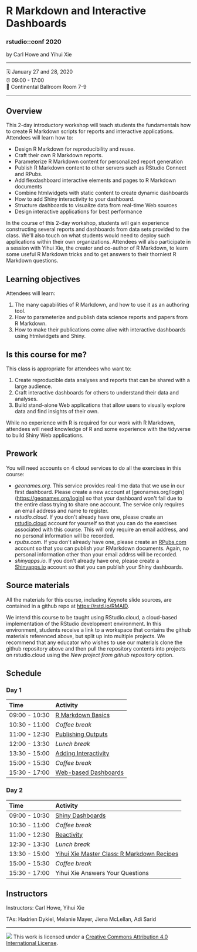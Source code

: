 R Markdown and Interactive Dashboards
================

### rstudio::conf 2020

by Carl Howe and Yihui Xie

-----

:spiral_calendar: January 27 and 28, 2020  
:alarm_clock:     09:00 - 17:00  
:hotel:           Continental Ballroom Room 7-9

-----

## Overview

This 2-day introductory workshop will teach students the fundamentals how to create R Markdown scripts for reports and interactive applications. Attendees will learn how to:

* Design R Markdown for reproducibility and reuse.
* Craft their own R Markdown reports.
* Parameterize R Markdown content for personalized report generation
* Publish R Markdown content to other servers such as RStudio Connect and RPubs.
* Add flexdashboard interactive elements and pages to R Markdown documents
* Combine htmlwidgets with static content to create dynamic dashboards
* How to add Shiny interactivity to your dashboard.
* Structure dashboards to visualize data from real-time Web sources
* Design interactive applications for best performance

In the course of this 2-day workshop, students will gain experience constructing several reports and dashboards from data sets provided to the class. We'll also touch on what students would need to deploy such applications within their own organizations. Attendees will also participate in a session with Yihui Xie, the creator and co-author of R Markdown, to learn some useful R Markdown tricks and to get answers to their thorniest R Markdown questions.



## Learning objectives

Attendees will learn:

1. The many capabilities of R Markdown, and how to use it as an authoring tool.
2. How to parameterize and publish data science reports and papers from R Markdown.
3. How to make their publications come alive with interactive dashboards using htmlwidgets and Shiny.



## Is this course for me?

This class is appropriate for attendees who want to:

1. Create reproducible data analyses and reports that can be shared with a large audience.
2. Craft interactive dashboards for others to understand their data and analyses. 
3. Build stand-alone Web applications that allow users to visually explore data and find insights of their own.

While no experience with R is required for our work with R Markdown, attendees will need knowledge of R and some experience with the tidyverse to build Shiny Web applications.



## Prework

You will need accounts on 4 cloud services to do all the exercises in this course:

- *geonames.org*. This service provides real-time data that we use in our first dashboard. Please create a new account at [geonames.org/login](https://geonames.org/login] so that your dashboard won't fail due to the entire class trying to share one account. The service only requires an email address and name to register.
- *rstudio.cloud*. If you don't already have one, please create an [rstudio.cloud](https://rstudio.cloud) account for yourself so that you can do the exercises associated with this course. This will only require an email address, and no personal information will be recorded. 
- *rpubs.com*. If you don't already have one, please create an [RPubs.com](https://rpubs.com) account so that you can publish your RMarkdown documents. Again, no personal information other than your email addrss will be recorded.
- *shinyapps.io*. If you don't already have one, please create a [Shinyapps.io](shinyapps.io) account so that you can publish your Shiny dashboards.

## Source materials
All the materials for this course, including Keynote slide sources, are contained in a github repo at https://rstd.io/RMAID.

We intend this course to be taught using RStudio.cloud, a cloud-based implementation of the RStudio development environment. In this environment, students receive a link to a workspace that contains the github materials referenced above, but split up into multiple projects. We recommend that any educator who wishes to use our materials clone the github repository above and then pull the repository contents into projects on rstudio.cloud using the *New project from github repository* option.

## Schedule

### Day 1

| Time          | Activity         |
| :------------ | :--------------- |
| 09:00 - 10:30 | [R Markdown Basics](https://github.com/rstudio-conf-2020/rmarkdown-dashboard/tree/master/materials/exercises/01-Introduction)        |
| 10:30 - 11:00 | *Coffee break*   |
| 11:00 - 12:30 | [Publishing Outputs](https://github.com/rstudio-conf-2020/rmarkdown-dashboard/tree/master/materials/exercises/02-Publishing-Outputs)       |
| 12:00 - 13:30 | *Lunch break*    |
| 13:30 - 15:00 | [Adding Interactivity](https://github.com/rstudio-conf-2020/rmarkdown-dashboard/tree/master/materials/exercises/03-Adding-Interactivity)       |
| 15:00 - 15:30 | *Coffee break*   |
| 15:30 - 17:00 |[ Web-based Dashboards](https://github.com/rstudio-conf-2020/rmarkdown-dashboard/tree/master/materials/exercises/04-Web-based-Dashboards)      |

### Day 2

| Time          | Activity         |
| :------------ | :--------------- |
| 09:00 - 10:30 | [Shiny Dashboards](https://github.com/rstudio-conf-2020/rmarkdown-dashboard/tree/master/materials/exercises/05-Shiny-Dashboards)      |
| 10:30 - 11:00 | *Coffee break*   |
| 11:00 - 12:30 | [Reactivity](https://github.com/rstudio-conf-2020/rmarkdown-dashboard/tree/master/materials/exercises/05-Shiny-Dashboards)      |
| 12:30 - 13:30 | *Lunch break*    |
| 13:30 - 15:00 | [Yihui Xie Master Class: R Markdown Recipes](https://github.com/rstudio-conf-2020/rmarkdown-dashboard/tree/master/materials/exercises/06-Recipes)      |
| 15:00 - 15:30 | *Coffee break*   |
| 15:30 - 17:00 | Yihui Xie Answers Your Questions        |

## Instructors

Instructors: Carl Howe, Yihui Xie

TAs: Hadrien Dykiel, Melanie Mayer, Jiena McLellan, Adi Sarid

-----

![](https://i.creativecommons.org/l/by/4.0/88x31.png) This work is
licensed under a [Creative Commons Attribution 4.0 International
License](https://creativecommons.org/licenses/by/4.0/).
